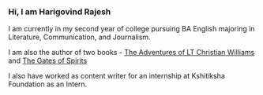 ### Hi, I am Harigovind Rajesh

I am currently in my second year of college pursuing BA English majoring in Literature, Communication, and Journalism.

I am also the author of two books - [The Adventures of LT Christian Williams](https://notionpress.com/read/the-adventures-of-lit-christian-williams) and [The Gates of Spirits](https://notionpress.com/read/the-gates-of-spirits)

I also have worked as content writer for an internship at Kshitiksha Foundation as an Intern.
